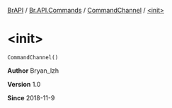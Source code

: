 [BrAPI](../../index.md) / [Br.API.Commands](../index.md) / [CommandChannel](index.md) / [&lt;init&gt;](./-init-.md)

# &lt;init&gt;

`CommandChannel()`

**Author**
Bryan_lzh

**Version**
1.0

**Since**
2018-11-9

